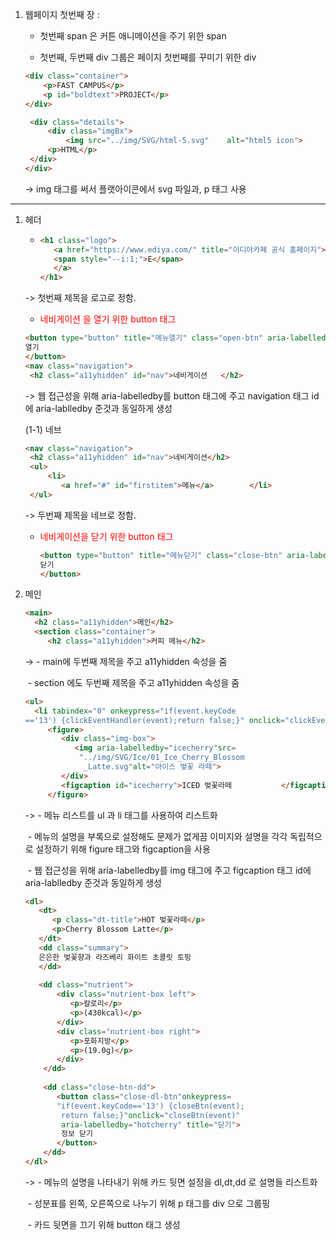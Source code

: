1. 웹페이지 첫번째 장 :

   - 첫번째 span 은 커튼 애니메이션을 주기 위한 span

   - 첫번째, 두번째 div 그룹은 페이지 첫번째를 꾸미기 위한 div

   ``` html
   <div class="container">
       <p>FAST CAMPUS</p>
       <p id="boldtext">PROJECT</p>
   </div>
   ``` 

   ``` html
    <div class="details">
    	<div class="imgBx">
    		<img src="../img/SVG/html-5.svg" 	alt="html5 icon">
   		<p>HTML</p>
   	</div>
   </div>
   ```

   -> img 태그를 써서 플랫아이콘에서 svg 파일과, p 태그 사용

<hr>

1. 헤더 

   - ``` html
     <h1 class="logo">
     	<a href="https://www.ediya.com/" title="이디야카페 공식 홈페이지">
     	<span style="--i:1;">E</span>
     	</a>
     </h1>
     ```

   -> 첫번째 제목을 로고로 정함.

   - <p style="color:red">네비게이션 을 열기 위한 button 태그</p>

   ``` html
   <button type="button" title="메뉴열기" class="open-btn" aria-labelledby="nav" onclick="toggle()">
   열기
   </button>
   <nav class="navigation">
   	<h2 class="a11yhidden" id="nav">네비게이션	</h2>
   ```

   -> 웹 접근성을 위해 aria-labelledby를 button 태그에 주고 navigation 태그 id에 aria-lablledby 준것과 동일하게 생성 

   (1-1) 네브

   ``` html
   <nav class="navigation">
    <h2 class="a11yhidden" id="nav">네비게이션</h2>
    <ul>
    	<li>
           <a href="#" id="firstitem">메뉴</a>		</li>
    </ul>
   ```

   -> 두번째 제목을 네브로 정함.

   - <p style="color:red";>네비게이션을 닫기 위한 button 태그</p>

     ``` html
     <button type="button" title="메뉴닫기" class="close-btn" aria-labelledby="nav" onclick="toggle()">
     닫기
     </button>
     ```

2. 메인

   ``` html
   <main>
     <h2 class="a11yhidden">메인</h2>
     <section class="container">
        <h2 class="a11yhidden">커피 메뉴</h2>
   ```

   -> - main에 두번째 제목을 주고 a11yhidden 속성을 줌

   ​    - section 에도 두번째 제목을 주고 a11yhidden 속성을 줌

   ``` html
   <ul>
     <li tabindex="0" onkeypress="if(event.keyCode
   =='13') {clickEventHandler(event);return false;}" onclick="clickEventHandler(event)">
        <figure>
           <div class="img-box">
              <img aria-labelledby="icecherry"src=
               "../img/SVG/Ice/01_Ice_Cherry_Blossom
                _Latte.svg"alt="아이스 벚꽃 라떼">
           </div>
           <figcaption id="icecherry">ICED 벚꽃라떼           </figcaption>
        </figure>
   ```

   -> - 메뉴 리스트를 ul 과 li 태그를 사용하여 리스트화

   ​    - 메뉴의 설명을 부록으로 설정해도 문제가 없게끔 이미지와 	  설명을 각각 독립적으로 설정하기 위해 figure 태그와 		          	  figcaption을 사용 

   ​	- 웹 접근성을 위해 aria-labelledby를 img 태그에 주고          		figcaption 태그 id에 aria-lablledby 준것과 동일하게 생성 

   ``` html
   <dl>
      <dt>
         <p class="dt-title">HOT 벚꽃라떼</p>
         <p>Cherry Blossom Latte</p>
      </dt>
      <dd class="summary">
      은은한 벚꽃향과 라즈베리 화이트 초콜릿 토핑
      </dd>
       
      <dd class="nutrient">
          <div class="nutrient-box left">
             <p>칼로리</p>
             <p>(430kcal)</p>
          </div>
          <div class="nutrient-box right">
             <p>포화지방</p>
             <p>(19.0g)</p>
          </div>
       </dd>
       
       <dd class="close-btn-dd">
          <button class="close-dl-btn"onkeypress=
          "if(event.keyCode=='13') {closeBtn(event);
           return false;}"onclick="closeBtn(event)"
           aria-labelledby="hotcherry" title="닫기">
           정보 닫기
          </button>
       </dd>
   </dl>
   ```

   -> - 메뉴의 설명을 나타내기 위해 카드 뒷면 설정을 dl,dt,dd 로 	설명들 리스트화

   ​	- 성분표를 왼쪽, 오른쪽으로 나누기 위해 p 태그를 div 으로 	그룹핑

   ​	- 카드 뒷면을 끄기 위해 button 태그 생성 